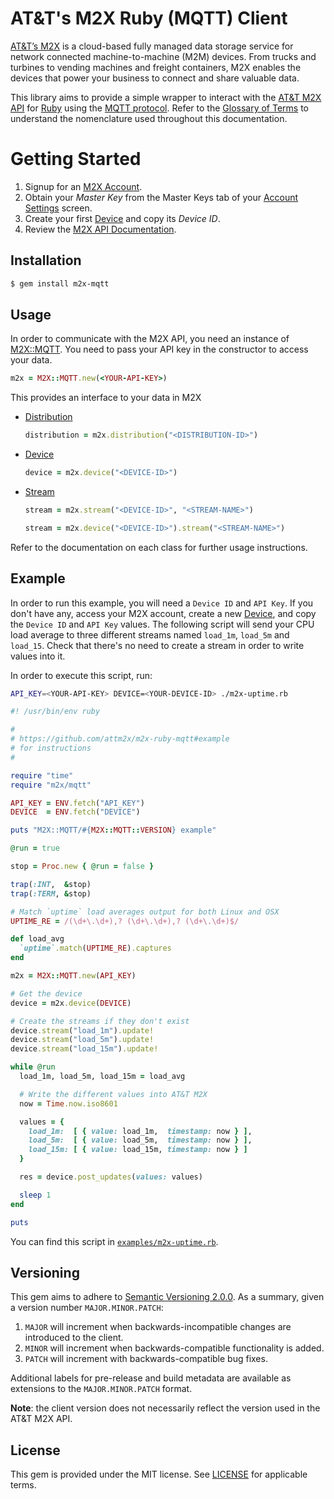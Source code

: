 # AT&T's M2X Ruby (MQTT) Client

[AT&T’s M2X](https://m2x.att.com/) is a cloud-based fully managed data storage service for network connected machine-to-machine (M2M) devices. From trucks and turbines to vending machines and freight containers, M2X enables the devices that power your business to connect and share valuable data.

This library aims to provide a simple wrapper to interact with the [AT&T M2X API](https://m2x.att.com/developer/documentation/overview) for [Ruby](https://www.ruby-lang.org/en/) using the [MQTT protocol](http://mqtt.org/). Refer to the [Glossary of Terms](https://m2x.att.com/developer/documentation/glossary) to understand the nomenclature used throughout this documentation.


Getting Started
==========================
1. Signup for an [M2X Account](https://m2x.att.com/signup).
2. Obtain your _Master Key_ from the Master Keys tab of your [Account Settings](https://m2x.att.com/account) screen.
2. Create your first [Device](https://m2x.att.com/devices) and copy its _Device ID_.
3. Review the [M2X API Documentation](https://m2x.att.com/developer/documentation/overview).

## Installation

```bash
$ gem install m2x-mqtt
```
## Usage

In order to communicate with the M2X API, you need an instance of [M2X::MQTT](lib/m2x/mqtt.rb). You need to pass your API key in the constructor to access your data.

```ruby
m2x = M2X::MQTT.new(<YOUR-API-KEY>)
```

This provides an interface to your data in M2X

- [Distribution](lib/m2x/mqtt/distribution.rb)
  ```ruby
  distribution = m2x.distribution("<DISTRIBUTION-ID>")
  ```

- [Device](lib/m2x/mqtt/device.rb)
  ```ruby
  device = m2x.device("<DEVICE-ID>")
  ```

- [Stream](lib/m2x/mqtt/stream.rb)
  ```ruby
  stream = m2x.stream("<DEVICE-ID>", "<STREAM-NAME>")

  stream = m2x.device("<DEVICE-ID>").stream("<STREAM-NAME>")
  ```

Refer to the documentation on each class for further usage instructions.

## Example

In order to run this example, you will need a `Device ID` and `API Key`. If you don't have any, access your M2X account, create a new [Device](https://m2x.att.com/devices), and copy the `Device ID` and `API Key` values. The following script will send your CPU load average to three different streams named `load_1m`, `load_5m` and `load_15`. Check that there's no need to create a stream in order to write values into it.

In order to execute this script, run:

```bash
API_KEY=<YOUR-API-KEY> DEVICE=<YOUR-DEVICE-ID> ./m2x-uptime.rb
```

```ruby
#! /usr/bin/env ruby

#
# https://github.com/attm2x/m2x-ruby-mqtt#example
# for instructions
#

require "time"
require "m2x/mqtt"

API_KEY = ENV.fetch("API_KEY")
DEVICE  = ENV.fetch("DEVICE")

puts "M2X::MQTT/#{M2X::MQTT::VERSION} example"

@run = true

stop = Proc.new { @run = false }

trap(:INT,  &stop)
trap(:TERM, &stop)

# Match `uptime` load averages output for both Linux and OSX
UPTIME_RE = /(\d+\.\d+),? (\d+\.\d+),? (\d+\.\d+)$/

def load_avg
  `uptime`.match(UPTIME_RE).captures
end

m2x = M2X::MQTT.new(API_KEY)

# Get the device
device = m2x.device(DEVICE)

# Create the streams if they don't exist
device.stream("load_1m").update!
device.stream("load_5m").update!
device.stream("load_15m").update!

while @run
  load_1m, load_5m, load_15m = load_avg

  # Write the different values into AT&T M2X
  now = Time.now.iso8601

  values = {
    load_1m:  [ { value: load_1m,  timestamp: now } ],
    load_5m:  [ { value: load_5m,  timestamp: now } ],
    load_15m: [ { value: load_15m, timestamp: now } ]
  }

  res = device.post_updates(values: values)

  sleep 1
end

puts
```

You can find this script in [`examples/m2x-uptime.rb`](examples/m2x-uptime.rb).

## Versioning

This gem aims to adhere to [Semantic Versioning 2.0.0](http://semver.org/). As a summary, given a version number `MAJOR.MINOR.PATCH`:

1. `MAJOR` will increment when backwards-incompatible changes are introduced to the client.
2. `MINOR` will increment when backwards-compatible functionality is added.
3. `PATCH` will increment with backwards-compatible bug fixes.

Additional labels for pre-release and build metadata are available as extensions to the `MAJOR.MINOR.PATCH` format.

**Note**: the client version does not necessarily reflect the version used in the AT&T M2X API.

## License

This gem is provided under the MIT license. See [LICENSE](LICENSE) for applicable terms.
